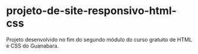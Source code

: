 # projeto-de-site-responsivo-html-css
 Projeto desenvolvido no fim do segundo módulo do curso gratuito de HTML e CSS do Guanabara.
